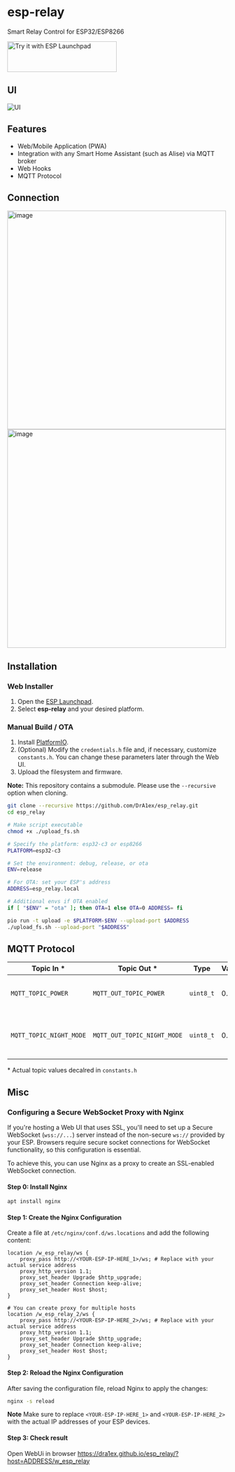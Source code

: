 # esp-relay
Smart Relay Control for ESP32/ESP8266

<a href="https://espressif.github.io/esp-launchpad/?flashConfigURL=https://dra1ex.github.io/esp-launchpad/config.toml">
    <img alt="Try it with ESP Launchpad" src="https://espressif.github.io/esp-launchpad/assets/try_with_launchpad.png" width="250" height="70">
</a>

## UI

![UI](https://github.com/user-attachments/assets/79f10d8c-4b00-4d3c-b53a-f4702755c636)


## Features
- Web/Mobile Application (PWA)
- Integration with any Smart Home Assistant (such as Alise) via MQTT broker
- Web Hooks
- MQTT Protocol

## Connection

<img width="500" alt="image" src="https://github.com/user-attachments/assets/03cba235-0981-460f-9fcf-69f6f5043c81">
<img width="500" alt="image" src="https://github.com/user-attachments/assets/82925a6e-1be5-4dda-b36d-2f3ed92ee5a9">


## Installation

### Web Installer

1. Open the [ESP Launchpad](https://espressif.github.io/esp-launchpad/?flashConfigURL=https://dra1ex.github.io/esp-launchpad/config.toml).
2. Select **esp-relay** and your desired platform.

### Manual Build / OTA

1. Install [PlatformIO](https://platformio.org/install).
2. (Optional) Modify the `credentials.h` file and, if necessary, customize `constants.h`. You can change these parameters later through the Web UI.
3. Upload the filesystem and firmware.

**Note:** This repository contains a submodule. Please use the `--recursive` option when cloning.

```sh
git clone --recursive https://github.com/DrA1ex/esp_relay.git
cd esp_relay

# Make script executable
chmod +x ./upload_fs.sh

# Specify the platform: esp32-c3 or esp8266
PLATFORM=esp32-c3

# Set the environment: debug, release, or ota
ENV=release

# For OTA: set your ESP's address 
ADDRESS=esp_relay.local

# Additional envs if OTA enabled
if [ "$ENV" = "ota" ]; then OTA=1 else OTA=0 ADDRESS= fi

pio run -t upload -e $PLATFORM-$ENV --upload-port $ADDRESS
./upload_fs.sh --upload-port "$ADDRESS"
```

## MQTT Protocol

| Topic In *       			| Topic Out *          			| Type        | Values		         | Comments                              |
|---------------------------|-------------------------------|-------------|----------------------|---------------------------------------|
| `MQTT_TOPIC_POWER`		| `MQTT_OUT_TOPIC_POWER` 		| `uint8_t`   | 0..1      	     	 | Power state: ON (1) / OFF (0)         |
| `MQTT_TOPIC_NIGHT_MODE`	| `MQTT_OUT_TOPIC_NIGHT_MODE` 	| `uint8_t`   | 0..1          		 | Night mode state: ON (1) / OFF (0)    |

\* Actual topic values decalred in `constants.h`

## Misc

### Configuring a Secure WebSocket Proxy with Nginx

If you're hosting a Web UI that uses SSL, you'll need to set up a Secure WebSocket (`wss://...`) server instead of the non-secure `ws://` provided by your ESP. Browsers require secure socket connections for WebSocket functionality, so this configuration is essential.

To achieve this, you can use Nginx as a proxy to create an SSL-enabled WebSocket connection.

#### Step 0: Install Nginx

```sh
apt install nginx
```

#### Step 1: Create the Nginx Configuration

Create a file at `/etc/nginx/conf.d/ws.locations` and add the following content:

```nginx
location /w_esp_relay/ws {
    proxy_pass http://<YOUR-ESP-IP-HERE_1>/ws; # Replace with your actual service address
    proxy_http_version 1.1;
    proxy_set_header Upgrade $http_upgrade;
    proxy_set_header Connection keep-alive;
    proxy_set_header Host $host;
}

# You can create proxy for multiple hosts
location /w_esp_relay_2/ws {
    proxy_pass http://<YOUR-ESP-IP-HERE_2>/ws; # Replace with your actual service address
    proxy_http_version 1.1;
    proxy_set_header Upgrade $http_upgrade;
    proxy_set_header Connection keep-alive;
    proxy_set_header Host $host;
}
```

#### Step 2: Reload the Nginx Configuration

After saving the configuration file, reload Nginx to apply the changes:

```sh
nginx -s reload
```

**Note**
Make sure to replace `<YOUR-ESP-IP-HERE_1>` and `<YOUR-ESP-IP-HERE_2>` with the actual IP addresses of your ESP devices.

#### Step 3: Check result

Open WebUi in browser https://dra1ex.github.io/esp_relay/?host=ADDRESS/w_esp_relay
